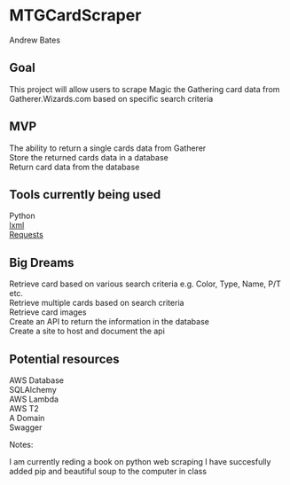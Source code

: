 # MTGCardScraper

Andrew Bates

## Goal

This project will allow users to scrape Magic the Gathering card data from Gatherer.Wizards.com based on specific search criteria

## MVP

The ability to return a single cards data from Gatherer  
Store the returned cards data in a database  
Return card data from the database  

## Tools currently being used

Python  
[lxml](https://lxml.de/)  
[Requests](https://requests.readthedocs.io/en/master/)

## Big Dreams

Retrieve card based on various search criteria e.g.  Color, Type, Name, P/T etc.  
Retrieve multiple cards based on search criteria  
Retrieve card images  
Create an API to return the information in the database  
Create a site to host and document the api  

## Potential resources

AWS Database  
SQLAlchemy  
AWS Lambda  
AWS T2  
A Domain  
Swagger  

Notes:

I am currently reding a book on python web scraping
I have succesfully added pip and beautiful soup to the computer in class
